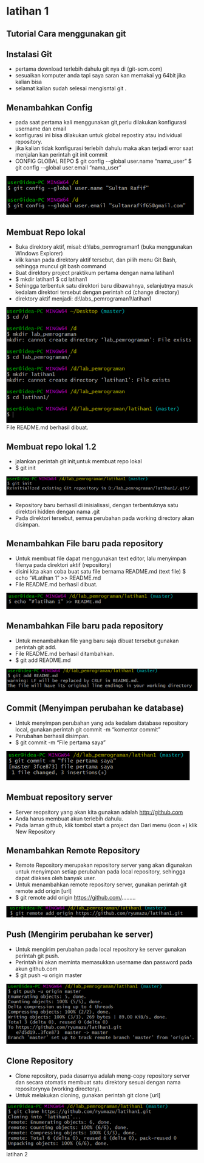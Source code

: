 ﻿# latihan 1
## Tutorial Cara menggunakan git
## Instalasi Git
- pertama download terlebih dahulu git nya di (git-scm.com)
- sesuaikan komputer anda tapi saya saran kan memakai yg 64bit jika kalian bisa
- selamat kalian sudah selesai mengisntal git .

## Menambahkan Config
- pada saat pertama kali menggunakan git,perlu dilakukan konfigurasi username dan email
- konfigurasi ini bisa dilakukan untuk global repostiry atau individual repository.
- jika kalian tidak konfigurasi terlebih dahulu maka akan terjadi error saat menjalan kan perintah git init commit 
- CONFIG GLOBAL REPO
$ git config --global user.name “nama_user”
$ git config --global user.email “nama_user”


![Gitconfig](https://github.com/ryumazu/latihan1/blob/master/gambar/Capture11.PNG?raw=true)


## Membuat Repo lokal
- Buka direktory aktif, misal: d:\labs_pemrograman1 (buka menggunakan Windows Explorer) 
- klik kanan pada direktory aktif tersebut, dan pilih menu Git Bash, sehingga muncul git bash command
- Buat direktory project praktikum pertama dengan nama latihan1
- $ mkdir latihan1 $ cd latihan1
- Sehingga terbentuk satu direktori baru dibawahnya, selanjutnya masuk kedalam direktori tersebut dengan perintah cd (change directory)
- direktory aktif menjadi: d:\labs_pemrograman1\latihan1

![repolokal](https://github.com/ryumazu/latihan1/blob/master/gambar/Capture12.PNG?raw=true)File README.md berhasil dibuat. 


## Membuat repo lokal 1.2
- jalankan perintah git init,untuk membuat repo lokal
- $ git init

![init](https://github.com/ryumazu/latihan1/blob/master/gambar/Capture1.PNG?raw=true)

- Repository baru berhasil di inisialisasi, dengan terbentuknya satu direktori hidden dengan nama .git 
- Pada direktori tersebut, semua perubahan pada working directory akan disimpan.

## Menambahkan File baru pada repository
- Untuk membuat file dapat menggunakan text editor, lalu menyimpan filenya pada direktori aktif (repository) 
- disini kita akan coba buat satu file bernama README.md (text file)
$ echo “#Latihan 1” >> README.md
- File README.md berhasil dibuat.
 
![Filebaru](https://github.com/ryumazu/latihan1/blob/master/gambar/Capture13.PNG?raw=true)

## Menambahkan File baru pada repository
- Untuk menambahkan file yang baru saja dibuat tersebut gunakan perintah git add.
- File README.md berhasil ditambahkan. 
- $ git add README.md

![Gitadd](https://github.com/ryumazu/latihan1/blob/master/gambar/Capture3.PNG?raw=true)

## Commit (Menyimpan perubahan ke database)
- Untuk menyimpan perubahan yang ada kedalam database repository local, gunakan perintah git commit -m “komentar commit”
- Perubahan berhasil disimpan.
- $ git commit -m “File pertama saya”

![gitcommit](https://github.com/ryumazu/latihan1/blob/master/gambar/Capture4.PNG?raw=true)


## Membuat repository server
- Server reopsitory yang akan kita gunakan adalah http://github.com 
- Anda harus membuat akun terlebih dahulu. 
- Pada laman github, klik tombol start a project dan Dari menu (icon +) klik New Repository

## Menambahkan Remote Repository
- Remote Repository merupakan repository server yang akan digunakan untuk menyimpan setiap perubahan pada local repository, sehingga dapat diakses oleh banyak user. 
- Untuk menambahkan remote repository server, gunakan perintah git remote add origin [url]
- $ git remote add origin https://github.com/.........

![gitremoteaddorigin](https://github.com/ryumazu/latihan1/blob/master/gambar/Capture6.PNG?raw=true)

## Push (Mengirim perubahan ke server)
- Untuk mengirim perubahan pada local repository ke server gunakan perintah git push.
- Perintah ini akan meminta memasukkan username dan password pada akun github.com
- $ git push -u origin master

![gitpushorigin](https://github.com/ryumazu/latihan1/blob/master/gambar/Capture7.PNG?raw=true)

## Clone Repository
- Clone repository, pada dasarnya adalah meng-copy repository server dan secara otomatis membuat satu direktory sesuai dengan nama repositorynya (working directory).
- Untuk melakukan cloning, gunakan perintah git clone [url]

![clone](https://github.com/ryumazu/latihan1/blob/master/gambar/Capture8.PNG?raw=true)
latihan 2
